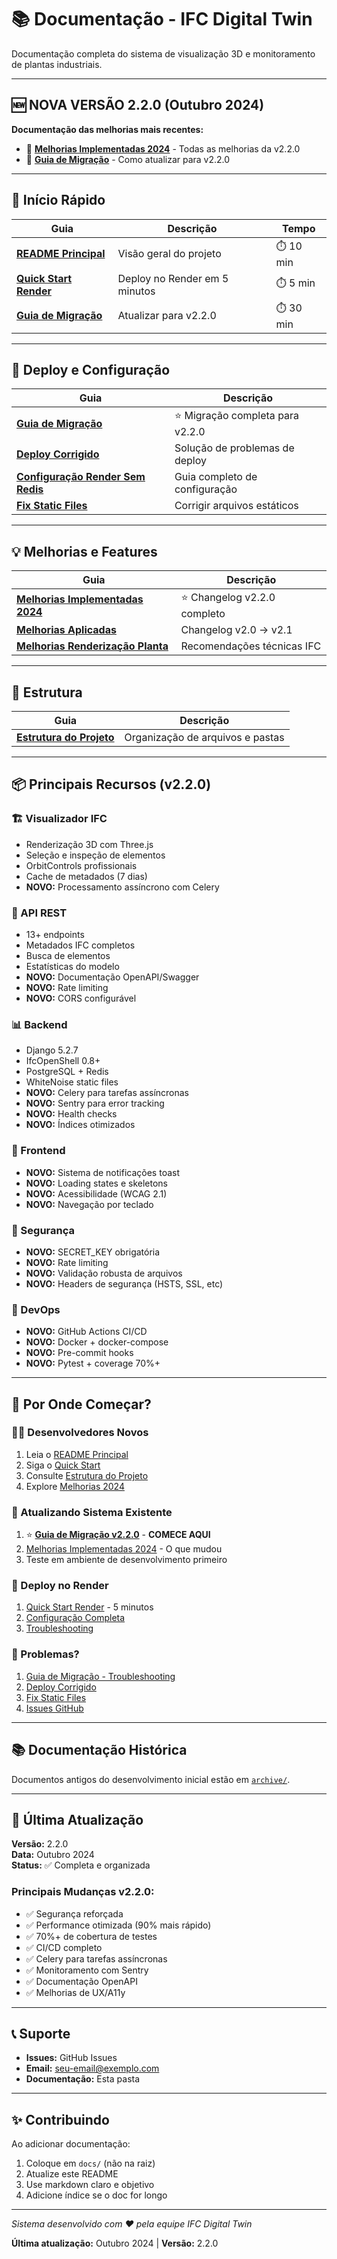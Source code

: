 # 📚 Documentação - IFC Digital Twin

Documentação completa do sistema de visualização 3D e monitoramento de plantas industriais.

---

## 🆕 NOVA VERSÃO 2.2.0 (Outubro 2024)

**Documentação das melhorias mais recentes:**
- 🎉 [**Melhorias Implementadas 2024**](MELHORIAS_IMPLEMENTADAS_2024.md) - Todas as melhorias da v2.2.0
- 🚀 [**Guia de Migração**](GUIA_MIGRACAO.md) - Como atualizar para v2.2.0

---

## 🚀 Início Rápido

| Guia | Descrição | Tempo |
|------|-----------|-------|
| [**README Principal**](../README.md) | Visão geral do projeto | ⏱️ 10 min |
| [**Quick Start Render**](QUICK_START_RENDER.md) | Deploy no Render em 5 minutos | ⏱️ 5 min |
| [**Guia de Migração**](GUIA_MIGRACAO.md) | Atualizar para v2.2.0 | ⏱️ 30 min |

---

## 🔧 Deploy e Configuração

| Guia | Descrição |
|------|-----------|
| [**Guia de Migração**](GUIA_MIGRACAO.md) | ⭐ Migração completa para v2.2.0 |
| [**Deploy Corrigido**](DEPLOY_CORRIGIDO.md) | Solução de problemas de deploy |
| [**Configuração Render Sem Redis**](CONFIGURACAO_RENDER_SEM_REDIS.md) | Guia completo de configuração |
| [**Fix Static Files**](FIX_STATIC_FILES_RENDER.md) | Corrigir arquivos estáticos |

---

## 💡 Melhorias e Features

| Guia | Descrição |
|------|-----------|
| [**Melhorias Implementadas 2024**](MELHORIAS_IMPLEMENTADAS_2024.md) | ⭐ Changelog v2.2.0 completo |
| [**Melhorias Aplicadas**](MELHORIAS_APLICADAS.md) | Changelog v2.0 → v2.1 |
| [**Melhorias Renderização Planta**](MELHORIAS_RENDERIZACAO_PLANTA.md) | Recomendações técnicas IFC |

---

## 📁 Estrutura

| Guia | Descrição |
|------|-----------|
| [**Estrutura do Projeto**](ESTRUTURA_PROJETO.md) | Organização de arquivos e pastas |

---

## 📦 Principais Recursos (v2.2.0)

### 🏗️ Visualizador IFC
- Renderização 3D com Three.js
- Seleção e inspeção de elementos
- OrbitControls profissionais
- Cache de metadados (7 dias)
- **NOVO:** Processamento assíncrono com Celery

### 🔌 API REST
- 13+ endpoints
- Metadados IFC completos
- Busca de elementos
- Estatísticas do modelo
- **NOVO:** Documentação OpenAPI/Swagger
- **NOVO:** Rate limiting
- **NOVO:** CORS configurável

### 📊 Backend
- Django 5.2.7
- IfcOpenShell 0.8+
- PostgreSQL + Redis
- WhiteNoise static files
- **NOVO:** Celery para tarefas assíncronas
- **NOVO:** Sentry para error tracking
- **NOVO:** Health checks
- **NOVO:** Índices otimizados

### 🎨 Frontend
- **NOVO:** Sistema de notificações toast
- **NOVO:** Loading states e skeletons
- **NOVO:** Acessibilidade (WCAG 2.1)
- **NOVO:** Navegação por teclado

### 🔐 Segurança
- **NOVO:** SECRET_KEY obrigatória
- **NOVO:** Rate limiting
- **NOVO:** Validação robusta de arquivos
- **NOVO:** Headers de segurança (HSTS, SSL, etc)

### 🔧 DevOps
- **NOVO:** GitHub Actions CI/CD
- **NOVO:** Docker + docker-compose
- **NOVO:** Pre-commit hooks
- **NOVO:** Pytest + coverage 70%+

---

## 🎯 Por Onde Começar?

### 👨‍💻 Desenvolvedores Novos
1. Leia o [README Principal](../README.md)
2. Siga o [Quick Start](QUICK_START_RENDER.md)
3. Consulte [Estrutura do Projeto](ESTRUTURA_PROJETO.md)
4. Explore [Melhorias 2024](MELHORIAS_IMPLEMENTADAS_2024.md)

### 🔄 Atualizando Sistema Existente
1. ⭐ [**Guia de Migração v2.2.0**](GUIA_MIGRACAO.md) - **COMECE AQUI**
2. [Melhorias Implementadas 2024](MELHORIAS_IMPLEMENTADAS_2024.md) - O que mudou
3. Teste em ambiente de desenvolvimento primeiro

### 🚀 Deploy no Render
1. [Quick Start Render](QUICK_START_RENDER.md) - 5 minutos
2. [Configuração Completa](CONFIGURACAO_RENDER_SEM_REDIS.md)
3. [Troubleshooting](DEPLOY_CORRIGIDO.md)

### 🐛 Problemas?
1. [Guia de Migração - Troubleshooting](GUIA_MIGRACAO.md#12-troubleshooting)
2. [Deploy Corrigido](DEPLOY_CORRIGIDO.md)
3. [Fix Static Files](FIX_STATIC_FILES_RENDER.md)
4. [Issues GitHub](https://github.com/seu-usuario/ifc_django_project/issues)

---

## 📚 Documentação Histórica

Documentos antigos do desenvolvimento inicial estão em [`archive/`](archive/).

---

## 🔄 Última Atualização

**Versão:** 2.2.0  
**Data:** Outubro 2024  
**Status:** ✅ Completa e organizada

### Principais Mudanças v2.2.0:
- ✅ Segurança reforçada
- ✅ Performance otimizada (90% mais rápido)
- ✅ 70%+ de cobertura de testes
- ✅ CI/CD completo
- ✅ Celery para tarefas assíncronas
- ✅ Monitoramento com Sentry
- ✅ Documentação OpenAPI
- ✅ Melhorias de UX/A11y

---

## 📞 Suporte

- **Issues:** GitHub Issues
- **Email:** seu-email@exemplo.com
- **Documentação:** Esta pasta

---

## ✨ Contribuindo

Ao adicionar documentação:
1. Coloque em `docs/` (não na raiz)
2. Atualize este README
3. Use markdown claro e objetivo
4. Adicione índice se o doc for longo

---

*Sistema desenvolvido com ❤️ pela equipe IFC Digital Twin*

**Última atualização:** Outubro 2024 | **Versão:** 2.2.0


